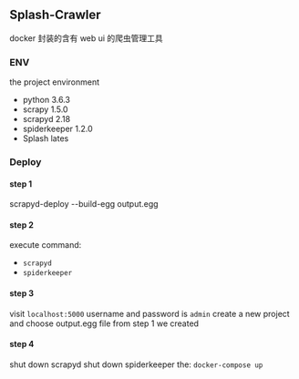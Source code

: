 ## Splash-Crawler
docker 封装的含有 web ui 的爬虫管理工具

### ENV
the project environment
- python 3.6.3
- scrapy 1.5.0
- scrapyd 2.18
- spiderkeeper 1.2.0
- Splash lates

### Deploy
#### step 1
scrapyd-deploy --build-egg output.egg
#### step 2
execute command:
- `scrapyd`
- `spiderkeeper`
#### step 3
visit `localhost:5000`
username and password is `admin`
create a new project and choose output.egg file from step 1 we created    
#### step 4
shut down scrapyd
shut down spiderkeeper
the:
`docker-compose up`
